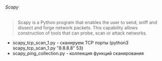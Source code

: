 ###### Scapy
> Scapy is a Python program that enables the user to send, sniff and dissect and forge network packets. This capability allows construction of tools that can probe, scan or attack networks.
* scapy_tcp_scan_1.py - сканируем TCP порты (python3 scapy_tcp_scan_1.py "8.8.8.8" 53)
* scapy_ping_collection.py - коллекция функций сканирования

